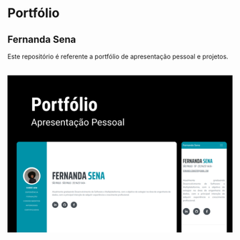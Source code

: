 # Portfólio

## Fernanda Sena 

Este repositório é referente a portfólio de apresentação pessoal e projetos.
<br>
<br>
<br>
<img src=".github/Capa.png">